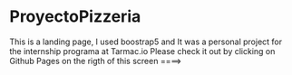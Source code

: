 # ProyectoPizzeria
This is a landing page, I used boostrap5 and It was a personal project for the internship programa at Tarmac.io
Please check it out by clicking on Github Pages on the rigth of this screen ====>
